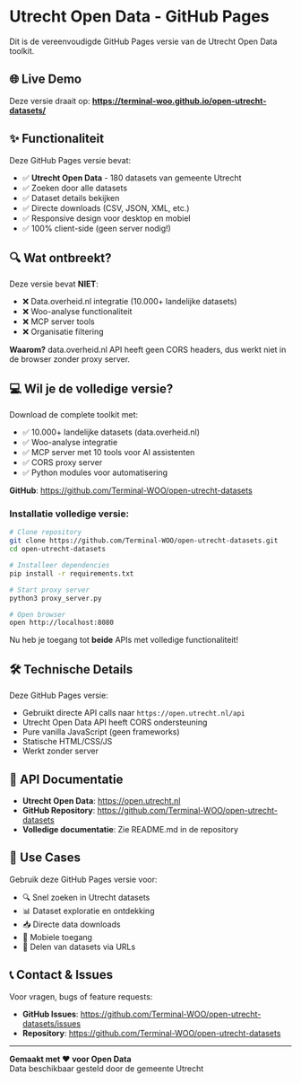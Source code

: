 # Utrecht Open Data - GitHub Pages

Dit is de vereenvoudigde GitHub Pages versie van de Utrecht Open Data toolkit.

## 🌐 Live Demo

Deze versie draait op: **https://terminal-woo.github.io/open-utrecht-datasets/**

## ✨ Functionaliteit

Deze GitHub Pages versie bevat:

- ✅ **Utrecht Open Data** - 180 datasets van gemeente Utrecht
- ✅ Zoeken door alle datasets
- ✅ Dataset details bekijken
- ✅ Directe downloads (CSV, JSON, XML, etc.)
- ✅ Responsive design voor desktop en mobiel
- ✅ 100% client-side (geen server nodig!)

## 🔍 Wat ontbreekt?

Deze versie bevat **NIET**:

- ❌ Data.overheid.nl integratie (10.000+ landelijke datasets)
- ❌ Woo-analyse functionaliteit
- ❌ MCP server tools
- ❌ Organisatie filtering

**Waarom?** data.overheid.nl API heeft geen CORS headers, dus werkt niet in de browser zonder proxy server.

## 💻 Wil je de volledige versie?

Download de complete toolkit met:
- ✅ 10.000+ landelijke datasets (data.overheid.nl)
- ✅ Woo-analyse integratie
- ✅ MCP server met 10 tools voor AI assistenten
- ✅ CORS proxy server
- ✅ Python modules voor automatisering

**GitHub**: https://github.com/Terminal-WOO/open-utrecht-datasets

### Installatie volledige versie:

```bash
# Clone repository
git clone https://github.com/Terminal-WOO/open-utrecht-datasets.git
cd open-utrecht-datasets

# Installeer dependencies
pip install -r requirements.txt

# Start proxy server
python3 proxy_server.py

# Open browser
open http://localhost:8080
```

Nu heb je toegang tot **beide** APIs met volledige functionaliteit!

## 🛠️ Technische Details

Deze GitHub Pages versie:
- Gebruikt directe API calls naar `https://open.utrecht.nl/api`
- Utrecht Open Data API heeft CORS ondersteuning
- Pure vanilla JavaScript (geen frameworks)
- Statische HTML/CSS/JS
- Werkt zonder server

## 📖 API Documentatie

- **Utrecht Open Data**: https://open.utrecht.nl
- **GitHub Repository**: https://github.com/Terminal-WOO/open-utrecht-datasets
- **Volledige documentatie**: Zie README.md in de repository

## 🎯 Use Cases

Gebruik deze GitHub Pages versie voor:
- 🔍 Snel zoeken in Utrecht datasets
- 📊 Dataset exploratie en ontdekking
- 📥 Directe data downloads
- 📱 Mobiele toegang
- 🔗 Delen van datasets via URLs

## 📞 Contact & Issues

Voor vragen, bugs of feature requests:
- **GitHub Issues**: https://github.com/Terminal-WOO/open-utrecht-datasets/issues
- **Repository**: https://github.com/Terminal-WOO/open-utrecht-datasets

---

**Gemaakt met ❤️ voor Open Data**  
Data beschikbaar gesteld door de gemeente Utrecht
